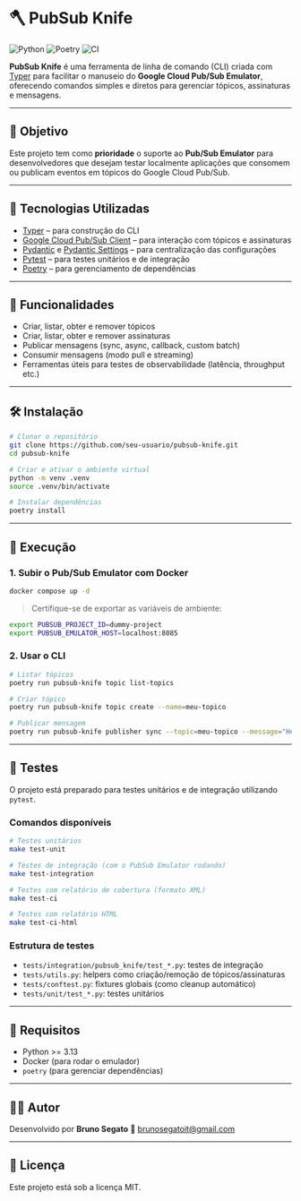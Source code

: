 # 🪓 PubSub Knife

![Python](https://img.shields.io/badge/python-^3.13-blue)
![Poetry](https://img.shields.io/badge/poetry-2.1.3+-blueviolet)
![CI](https://github.com/BrunoSegato/pubsub-knife/actions/workflows/ci.yml/badge.svg)

**PubSub Knife** é uma ferramenta de linha de comando (CLI) criada com [Typer](https://typer.tiangolo.com/) para facilitar o manuseio do **Google Cloud Pub/Sub Emulator**, oferecendo comandos simples e diretos para gerenciar tópicos, assinaturas e mensagens.

---

## 🎯 Objetivo

Este projeto tem como **prioridade** o suporte ao **Pub/Sub Emulator** para desenvolvedores que desejam testar localmente aplicações que consomem ou publicam eventos em tópicos do Google Cloud Pub/Sub.

---

## 🚀 Tecnologias Utilizadas

- [Typer](https://typer.tiangolo.com/) – para construção do CLI
- [Google Cloud Pub/Sub Client](https://pypi.org/project/google-cloud-pubsub/) – para interação com tópicos e assinaturas
- [Pydantic](https://docs.pydantic.dev/latest/) e [Pydantic Settings](https://docs.pydantic.dev/latest/usage/pydantic_settings/) – para centralização das configurações
- [Pytest](https://docs.pytest.org/) – para testes unitários e de integração
- [Poetry](https://python-poetry.org/) – para gerenciamento de dependências

---

## 🧰 Funcionalidades

- Criar, listar, obter e remover tópicos
- Criar, listar, obter e remover assinaturas
- Publicar mensagens (sync, async, callback, custom batch)
- Consumir mensagens (modo pull e streaming)
- Ferramentas úteis para testes de observabilidade (latência, throughput etc.)

---

## 🛠️ Instalação

```bash
# Clonar o repositório
git clone https://github.com/seu-usuario/pubsub-knife.git
cd pubsub-knife

# Criar e ativar o ambiente virtual
python -m venv .venv
source .venv/bin/activate

# Instalar dependências
poetry install
```

---

## 🧪 Execução

### 1. Subir o Pub/Sub Emulator com Docker

```bash
docker compose up -d
```

> Certifique-se de exportar as variáveis de ambiente:

```bash
export PUBSUB_PROJECT_ID=dummy-project
export PUBSUB_EMULATOR_HOST=localhost:8085
```

### 2. Usar o CLI

```bash
# Listar tópicos
poetry run pubsub-knife topic list-topics

# Criar tópico
poetry run pubsub-knife topic create --name=meu-topico

# Publicar mensagem
poetry run pubsub-knife publisher sync --topic=meu-topico --message="Hello, PubSub!"
```

---

## 🧪 Testes

O projeto está preparado para testes unitários e de integração utilizando `pytest`.

### Comandos disponíveis

```bash
# Testes unitários
make test-unit

# Testes de integração (com o PubSub Emulator rodando)
make test-integration

# Testes com relatório de cobertura (formato XML)
make test-ci

# Testes com relatório HTML
make test-ci-html
```

### Estrutura de testes

- `tests/integration/pubsub_knife/test_*.py`: testes de integração
- `tests/utils.py`: helpers como criação/remoção de tópicos/assinaturas
- `tests/conftest.py`: fixtures globais (como cleanup automático)
- `tests/unit/test_*.py`: testes unitários

---

## 🧾 Requisitos

- Python >= 3.13
- Docker (para rodar o emulador)
- `poetry` (para gerenciar dependências)

---

## 🧑‍💻 Autor

Desenvolvido por **Bruno Segato**
📧 brunosegatoit@gmail.com

---

## 📄 Licença

Este projeto está sob a licença MIT.
